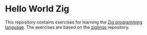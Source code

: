 # Hello World Zig

This repository contains exercises for learning the [Zig programming language](https://ziglang.org/). The exercises are based on the [ziglings](https://github.com/ratfactor/ziglings) repository.
